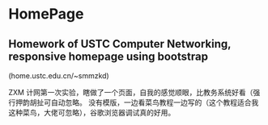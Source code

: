 # HomePage
Homework of USTC Computer Networking, responsive homepage using bootstrap
---

(home.ustc.edu.cn/~smmzkd)

ZXM 计网第一次实验，瞎做了一个页面，自我的感觉顺眼，比教务系统好看（强行押韵胡扯可自动忽略。
没有模版，一边看菜鸟教程一边写的（这个教程适合我这种菜鸟，大佬可忽略），谷歌浏览器调试真的好用。
